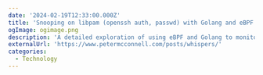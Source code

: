 ```yaml
---
date: '2024-02-19T12:33:00.000Z'
title: 'Snooping on libpam (openssh auth, passwd) with Golang and eBPF'
ogImage: ogimage.png
description: 'A detailed exploration of using eBPF and Golang to monitor and capture authentication credentials handled by libpam, specifically focusing on snooping on libpam as used by OpenSSH'
externalUrl: 'https://www.petermcconnell.com/posts/whispers/'
categories:
  - Technology
---
```

